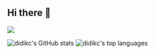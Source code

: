## Hi there 👋

![](https://komarev.com/ghpvc/?username=didikc&color=5b92e5)

![didikc's GitHub stats](https://github-readme-stats.vercel.app/api?username=didikc&theme=default&show_icons=true)
![didikc's top languages](https://github-readme-stats.vercel.app/api/top-langs/?username=didikc&layout=compact&theme=default)
